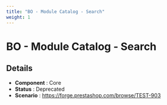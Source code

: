 ```yaml
---
title: "BO - Module Catalog - Search"
weight: 1
---
```


# BO - Module Catalog - Search
## Details
* **Component** : Core
* **Status** : Deprecated
* **Scenario** : https://forge.prestashop.com/browse/TEST-903
